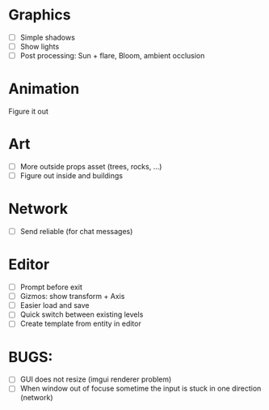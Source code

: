 
# Graphics
- [ ] Simple shadows
- [ ] Show lights
- [ ] Post processing: Sun + flare, Bloom, ambient occlusion

# Animation
Figure it out

# Art
- [ ] More outside props asset (trees, rocks, ...)
- [ ] Figure out inside and buildings

# Network
- [ ] Send reliable (for chat messages)

# Editor
- [ ] Prompt before exit
- [ ] Gizmos: show transform + Axis
- [ ] Easier load and save
- [ ] Quick switch between existing levels
- [ ] Create template from entity in editor

# BUGS:
- [ ] GUI does not resize (imgui renderer problem)
- [ ] When window out of focuse sometime the input is stuck in one direction (network)
